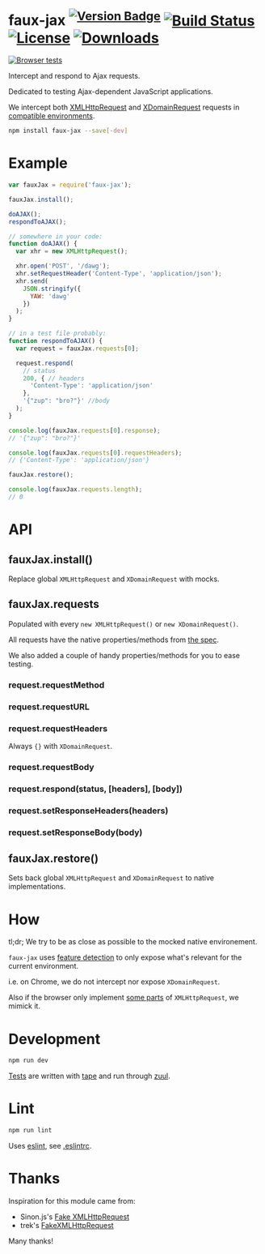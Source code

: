 # faux-jax <sup>[![Version Badge][npm-version-svg]][package-url]</sup> [![Build Status][travis-svg]][travis-url] [![License][license-image]][license-url] [![Downloads][downloads-image]][downloads-url]

[![Browser tests][browser-test-matrix]][browser-test-url]

Intercept and respond to Ajax requests.

Dedicated to testing Ajax-dependent JavaScript applications.

We intercept both [XMLHttpRequest](https://xhr.spec.whatwg.org/) and
[XDomainRequest](https://msdn.microsoft.com/en-us/library/ie/cc288060(v=vs.85).aspx)
requests in [compatible environments](#how).

```sh
npm install faux-jax --save[-dev]
```

# Example


```js
var fauxJax = require('faux-jax');

fauxJax.install();

doAJAX();
respondToAJAX();

// somewhere in your code:
function doAJAX() {
  var xhr = new XMLHttpRequest();

  xhr.open('POST', '/dawg');
  xhr.setRequestHeader('Content-Type', 'application/json');
  xhr.send(
    JSON.stringify({
      YAW: 'dawg'
    })
  );
}

// in a test file probably:
function respondToAJAX() {
  var request = fauxJax.requests[0];

  request.respond(
    // status
    200, { // headers
      'Content-Type': 'application/json'
    },
    '{"zup": "bro?"}' //body
  );
}

console.log(fauxJax.requests[0].response);
// '{"zup": "bro?"}'

console.log(fauxJax.requests[0].requestHeaders);
// {'Content-Type': 'application/json'}

fauxJax.restore();

console.log(fauxJax.requests.length);
// 0
```

# API

## fauxJax.install()

Replace global `XMLHttpRequest` and `XDomainRequest` with mocks.

## fauxJax.requests

Populated with every `new XMLHttpRequest()` or `new XDomainRequest()`.

All requests have the native properties/methods from [the spec](https://xhr.spec.whatwg.org/).

We also added a couple of handy properties/methods for you to ease testing.

### request.requestMethod

### request.requestURL

### request.requestHeaders

Always `{}` with `XDomainRequest`.

### request.requestBody

### request.respond(status, [headers], [body])

### request.setResponseHeaders(headers)

### request.setResponseBody(body)

## fauxJax.restore()

Sets back global `XMLHttpRequest` and `XDomainRequest` to native implementations.

# How

tl;dr; We try to be as close as possible to the mocked native environement.

`faux-jax` uses [feature detection](./lib/support.js) to only expose what's relevant for the current environment.

i.e. on Chrome, we do not intercept nor expose `XDomainRequest`.

Also if the browser only implement [some parts](https://dvcs.w3.org/hg/xhr/raw-file/default/xhr-1/Overview.html) of `XMLHttpRequest`, we mimick it.

# Development

```sh
npm run dev
```

[Tests](./test/) are written with [tape](https://github.com/substack/tape) and run through [zuul](http://localhost:8080/__zuul).

# Lint

```sh
npm run lint
```

Uses [eslint](http://eslint.org/), see [.eslintrc](./.eslintrc).

# Thanks

Inspiration for this module came from:
- Sinon.js's [Fake XMLHttpRequest](http://sinonjs.org/docs/#server)
- trek's [FakeXMLHttpRequest](https://github.com/trek/FakeXMLHttpRequest)

Many thanks!

[package-url]: https://npmjs.org/package/faux-jax
[npm-version-svg]: http://vb.teelaun.ch/algolia/faux-jax.svg
[travis-svg]: https://img.shields.io/travis/algolia/faux-jax/master.svg?style=flat-square
[travis-url]: https://travis-ci.org/algolia/faux-jax
[license-image]: http://img.shields.io/npm/l/faux-jax.svg?style=flat-square
[license-url]: LICENSE
[downloads-image]: https://img.shields.io/npm/dm/faux-jax.svg?style=flat-square
[downloads-url]: http://npm-stat.com/charts.html?package=faux-jax
[browser-test-matrix]: https://saucelabs.com/browser-matrix/algolia-faux-jax.svg
[browser-test-url]: https://saucelabs.com/u/algolia-faux-jax


